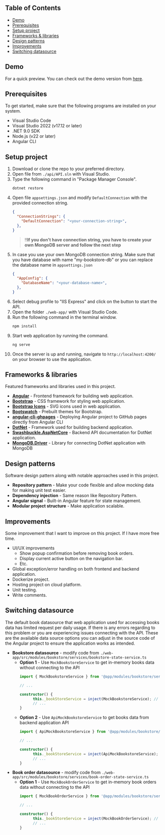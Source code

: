 ## Table of Contents
- [Demo](#demo)
- [Prerequisites](#prerequisites)
- [Setup project](#setup-project)
- [Frameworks & libraries](#frameworks--libraries)
- [Design patterns](#design-patterns)
- [Improvements](#improvements)
- [Switching datasource](#switching-datasource)

## Demo
For a quick preview. You can check out the demo version from [here](https://wongkot.github.io/bookstore/).

## Prerequisites
To get started, make sure that the following programs are installed on your system.
- Visual Studio Code
- Visual Studio 2022 (v17.12 or later)
- .NET 9.0 SDK
- Node.js (v22 or later)
- Angular CLI

## Setup project
1. Download or clone the repo to your preferred directory.
2. Open file from `./api/API.sln` with Visual Studio.
3. Type the following command in "Package Manager Console". 
     ```c
     dotnet restore
     ```
4. Open file `appsettings.json` and modify `DefaultConnection` with the provided connection string.
    ```json
    {
      "ConnectionStrings": {
        "DefaultConnection": "<your-connection-string>",
      },
    }
    ```
    > ‼️**If you don't have connection string, you have to create your own MongoDB server and follow the next step**
5. In case you use your own MongoDB connection string.
   Make sure that you have database with name "my-bookstore-db" or you can replace the database name in `appsettings.json`
    ```json
    {
      "AppConfig": {
        "DatabaseName": "<your-database-name>",
      },
    }
    ```
6. Select debug profile to "IIS Express" and click on the button to start the API.
7. Open the folder `./web-app/` with Visual Studio Code.
8. Run the following command in the terminal window.
     ```c
     npm install
     ```
9. Start web application by running the command.
     ```c
     ng serve
     ```
10. Once the server is up and running, navigate to `http://localhost:4200/` on your browser to use the application.

## Frameworks & libraries
Featured frameworks and libraries used in this project.
- **[Angular](https://angular.dev/)** - Frontend framework for building web application.
- **[Bootstrap](https://getbootstrap.com/)** - CSS framework for styling web application.
- **[Bootstrap Icons](https://icons.getbootstrap.com/)** - SVG icons used in web application.
- **[Bootswatch](https://bootswatch.com/)** - Prebuilt themes for Bootstrap.
- **[angular-cli-ghpages](https://www.npmjs.com/package/angular-cli-ghpages)** - Deploying Angular project to GitHub pages directly from Angular CLI
- **[DotNet](https://dotnet.microsoft.com)** - Framework used for building backend application.
- **[Swashbuckle.AspNetCore](https://www.nuget.org/packages/swashbuckle.aspnetcore)** - Backend API documentation for DotNet application.
- **[MongoDB.Driver](https://www.nuget.org/packages/mongodb.driver)** - Library for connecting DotNet application with MongoDB

## Design patterns
Software design pattern along with notable approaches used in this project.
- **Repository pattern** - Make your code flexible and allow mocking data for making unit test easier.
- **Dependency injection** - Same reason like Repository Pattern.
- **Angular signal** - Built-in Angular feature for state management.
- **Modular project structure** - Make application scalable.

## Improvements
Some improvement that I want to improve on this project. If I have more free time.
- UI/UX improvements
  - Show popup confirmation before removing book orders.
  - Display current active button on the navigation bar.
  - Etc.
- Global exception/error handling on both frontend and backend application.
- Dockerize project.
- Hosting project on cloud platform.
- Unit testing.
- Write comments.

## Switching datasource
The default book datasource that web application used for accessing books data has limited request per daily usage.
If there is any errors regarding to this problem or you are experiencing issues connecting with the API.
These are the available data source options you can adjust in the source code of the Angular project to ensure the application works as intended.
- **Bookstore datasource** - modify code from `./web-app/src/modules/bookstore/services/bookstore-state-service.ts`
  - **Option 1** - Use `MockBookstoreService` to get in-memory books data without connecting to the API
      ```ts
      import { MockBookstoreService } from '@app/modules/bookstore/services/mock-bookstore-service';

      // ...
      
      constructor() {
		    this._bookStoreService = inject(MockBookstoreService); // 👈 Replace here
		    // ...
	  }
      ```
  - **Option 2** - Use `ApiMockBookstoreService` to get books data from backend application API
      ```ts
      import { ApiMockBookstoreService } from '@app/modules/bookstore/services/api-mock-bookstore-service';

      // ...
      
      constructor() {
		    this._bookStoreService = inject(ApiMockBookstoreService); // 👈 Replace here
		    // ...
	  }
      ```
- **Book order datasource** - modify code from `./web-app/src/modules/bookstore/services/book-order-state-service.ts`
  - **Option 1** - Use `MockBookOrderService` to get in-memory book orders data without connecting to the API
      ```ts
      import { MockBookOrderService } from '@app/modules/bookstore/services/mock-book-order-service';

      // ...
      
      constructor() {
		    this._bookStoreService = inject(MockBookOrderService); // 👈 Replace here
		    // ...
	  }
      ```